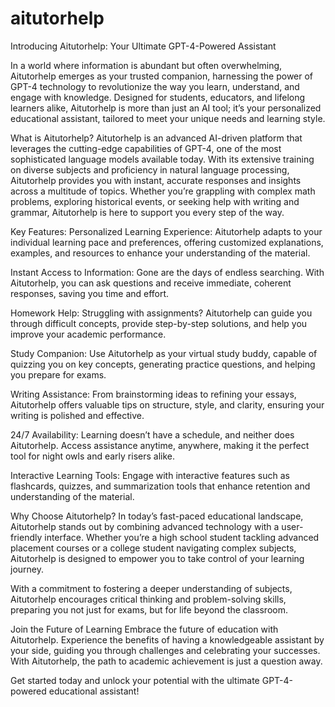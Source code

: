 # aitutorhelp
Introducing Aitutorhelp: Your Ultimate GPT-4-Powered Assistant

In a world where information is abundant but often overwhelming, Aitutorhelp emerges as your trusted companion, harnessing the power of GPT-4 technology to revolutionize the way you learn, understand, and engage with knowledge. Designed for students, educators, and lifelong learners alike, Aitutorhelp is more than just an AI tool; it’s your personalized educational assistant, tailored to meet your unique needs and learning style.

What is Aitutorhelp?
Aitutorhelp is an advanced AI-driven platform that leverages the cutting-edge capabilities of GPT-4, one of the most sophisticated language models available today. With its extensive training on diverse subjects and proficiency in natural language processing, Aitutorhelp provides you with instant, accurate responses and insights across a multitude of topics. Whether you’re grappling with complex math problems, exploring historical events, or seeking help with writing and grammar, Aitutorhelp is here to support you every step of the way.

Key Features:
Personalized Learning Experience: Aitutorhelp adapts to your individual learning pace and preferences, offering customized explanations, examples, and resources to enhance your understanding of the material.

Instant Access to Information: Gone are the days of endless searching. With Aitutorhelp, you can ask questions and receive immediate, coherent responses, saving you time and effort.

Homework Help: Struggling with assignments? Aitutorhelp can guide you through difficult concepts, provide step-by-step solutions, and help you improve your academic performance.

Study Companion: Use Aitutorhelp as your virtual study buddy, capable of quizzing you on key concepts, generating practice questions, and helping you prepare for exams.

Writing Assistance: From brainstorming ideas to refining your essays, Aitutorhelp offers valuable tips on structure, style, and clarity, ensuring your writing is polished and effective.

24/7 Availability: Learning doesn’t have a schedule, and neither does Aitutorhelp. Access assistance anytime, anywhere, making it the perfect tool for night owls and early risers alike.

Interactive Learning Tools: Engage with interactive features such as flashcards, quizzes, and summarization tools that enhance retention and understanding of the material.

Why Choose Aitutorhelp?
In today’s fast-paced educational landscape, Aitutorhelp stands out by combining advanced technology with a user-friendly interface. Whether you’re a high school student tackling advanced placement courses or a college student navigating complex subjects, Aitutorhelp is designed to empower you to take control of your learning journey.

With a commitment to fostering a deeper understanding of subjects, Aitutorhelp encourages critical thinking and problem-solving skills, preparing you not just for exams, but for life beyond the classroom.

Join the Future of Learning
Embrace the future of education with Aitutorhelp. Experience the benefits of having a knowledgeable assistant by your side, guiding you through challenges and celebrating your successes. With Aitutorhelp, the path to academic achievement is just a question away.

Get started today and unlock your potential with the ultimate GPT-4-powered educational assistant!



